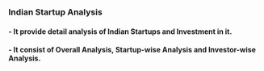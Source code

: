 ### Indian Startup Analysis
#### - It provide detail analysis of Indian Startups and Investment in it.
#### - It consist of Overall Analysis, Startup-wise Analysis and Investor-wise Analysis.


